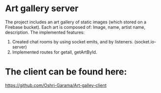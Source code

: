 # Art gallery server

The project includes an art gallery of static images (which stored on a Firebase bucket).
Each art is composed of: Image, name, artist name, description.
The implemented features:
1) Created chat rooms by using socket emits, and by listeners. (socket.io-server)
2) Implemented routes for getall, getArtById.

# The client can be found here:
https://github.com/Oshri-Garama/Art-galley-client
